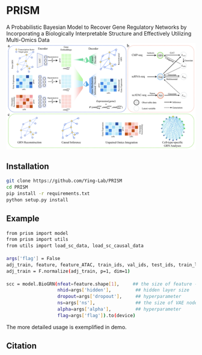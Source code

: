 # PRISM
A Probabilistic Bayesian Model to Recover Gene Regulatory Networks by Incorporating a Biologically Interpretable Structure and Effectively Utilizing Multi-Omics Data
![The framework of PRISM](https://github.com/Ying-Lab/PRISM/blob/main/Figure1.jpg)

Installation
-----

```bash
git clone https://github.com/Ying-Lab/PRISM
cd PRISM
pip install -r requirements.txt 
python setup.py install

```

Example
-----
```bash
from prism import model
from prism import utils
from utils import load_sc_data, load_sc_causal_data

args['flag'] = False
adj_train, feature, feature_ATAC, train_ids, val_ids, test_ids, train_labels, val_labels, test_labels = load_sc_data(Expression_data_path, Genescore_data_path, label_path)
adj_train = F.normalize(adj_train, p=1, dim=1)

scc = model.BioGRN(nfeat=feature.shape[1],     ## the size of feature -> cell num
                   nhid=args['hidden'],         ## hidden layer size
                   dropout=args['dropout'],     ## hyperparameter
                   ns=args['ns'],               ## the size of VAE node embedding 
                   alpha=args['alpha'],         ## hyperparameter
                   flag=args['flag']).to(device)

```
The more detailed usage is exemplified in demo.


Citation
-----
